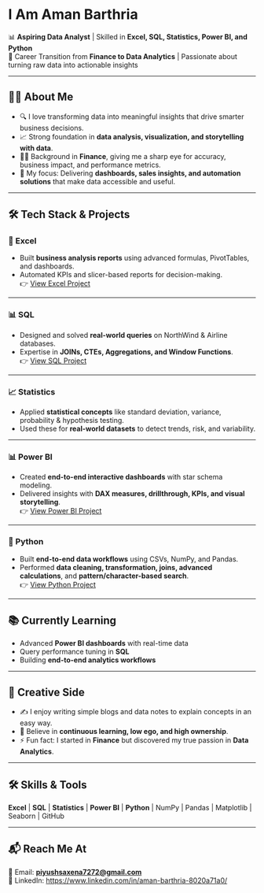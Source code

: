 # I Am Aman Barthria  

📊 **Aspiring Data Analyst** | Skilled in **Excel, SQL, Statistics, Power BI, and Python**  
💼 Career Transition from **Finance to Data Analytics** | Passionate about turning raw data into actionable insights  

---

## 👨‍💻 About Me  
- 🔍 I love transforming data into meaningful insights that drive smarter business decisions.  
- 📈 Strong foundation in **data analysis, visualization, and storytelling with data**.  
- 🧑‍💼 Background in **Finance**, giving me a sharp eye for accuracy, business impact, and performance metrics.  
- 🎯 My focus: Delivering **dashboards, sales insights, and automation solutions** that make data accessible and useful.  

---

## 🛠️ Tech Stack & Projects  

### 📑 Excel  
- Built **business analysis reports** using advanced formulas, PivotTables, and dashboards.  
- Automated KPIs and slicer-based reports for decision-making.  
👉 [View Excel Project](https://github.com/AmanBarthria/excel_analysis-project)

---

### 📊 SQL  
- Designed and solved **real-world queries** on NorthWind & Airline databases.  
- Expertise in **JOINs, CTEs, Aggregations, and Window Functions**.  
👉 [View SQL Project](https://github.com/AmanBarthria/SQL_project)

---

### 📈 Statistics  
- Applied **statistical concepts** like standard deviation, variance, probability & hypothesis testing.  
- Used these for **real-world datasets** to detect trends, risk, and variability.  

---

### 📊 Power BI  
- Created **end-to-end interactive dashboards** with star schema modeling.  
- Delivered insights with **DAX measures, drillthrough, KPIs, and visual storytelling**.  
👉 [View Power BI Project](https://github.com/AmanBarthria/powerbi_project)

---

### 🐍 Python  
- Built **end-to-end data workflows** using CSVs, NumPy, and Pandas.  
- Performed **data cleaning, transformation, joins, advanced calculations**, and **pattern/character-based search**.  
👉 [View Python Project](https://github.com/AmanBarthria/Python_project)

---

## 📚 Currently Learning  
- Advanced **Power BI dashboards** with real-time data  
- Query performance tuning in **SQL**  
- Building **end-to-end analytics workflows**  

---

## 🎨 Creative Side  
- ✍️ I enjoy writing simple blogs and data notes to explain concepts in an easy way.  
- 🌱 Believe in **continuous learning, low ego, and high ownership**.  
- ⚡ Fun fact: I started in **Finance** but discovered my true passion in **Data Analytics**.  

---

## 🛠️ Skills & Tools  
**Excel** | **SQL** | **Statistics** | **Power BI** | **Python** | NumPy | Pandas | Matplotlib | Seaborn | GitHub  

---

## 📬 Reach Me At  
📧 Email: **piyushsaxena7272@gmail.com**  
🔗 LinkedIn: https://www.linkedin.com/in/aman-barthria-8020a71a0/
